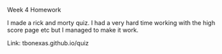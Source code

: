 
Week 4 Homework

I made a rick and morty quiz. I had a very hard time working with the high score page etc  but I managed to make it work. 

Link: tbonexas.github.io/quiz

